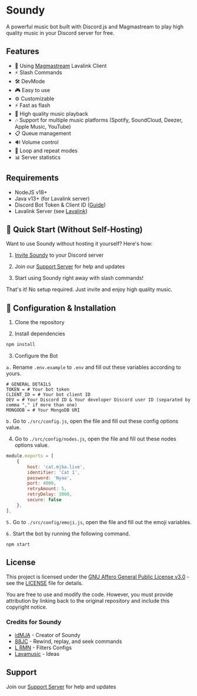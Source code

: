 # Soundy
A powerful music bot built with Discord.js and Magmastream to play high quality music in your Discord server for free.

## Features
- 🔌 Using [Magmastream](https://github.com/Magmastream-NPM/magmastream) Lavalink Client
- ⚡ Slash Commands 
- 🛠️ DevMode
- 🎮 Easy to use
- ⚙️ Customizable
- ⚡ Fast as flash
- 🎵 High quality music playback
- 🎶 Support for multiple music platforms (Spotify, SoundCloud, Deezer, Apple Music, YouTube)
- 📋 Queue management
- 🔊 Volume control
- 🔁 Loop and repeat modes
- 📊 Server statistics

## Requirements
- NodeJS v18+
- Java v13+ (for Lavalink server)
- Discord Bot Token & Client ID ([Guide](https://discordjs.guide/preparations/setting-up-a-bot-application.html#creating-your-bot))
- Lavalink Server (see [Lavalink](https://lavalink.dev/))


## 🌟 Quick Start (Without Self-Hosting)
Want to use Soundy without hosting it yourself? Here's how:

1. [Invite Soundy](https://discord.com/oauth2/authorize?client_id=1260252174861074442&permissions=8&scope=bot%20applications.commands) to your Discord server

2. Join our [Support Server](https://discord.gg/pTbFUFdppU) for help and updates

3. Start using Soundy right away with slash commands!

That's it! No setup required. Just invite and enjoy high quality music.

## 🚀 Configuration & Installation

1. Clone the repository

2. Install dependencies
```bash
npm install
```

3. Configure the Bot

`a.` Rename `.env.example` to `.env` and fill out these variables according to yours.

```
# GENERAL DETAILS
TOKEN = # Your bot token
CLIENT_ID = # Your bot client ID
DEV = # Your Discord ID & Your developer Discord user ID (separated by comma "," if more than one)
MONGODB = # Your MongoDB URI
```

`b.` Go to `./src/config.js`, open the file and fill out these config options value.

4. Go to `./src/config/nodes.js`, open the file and fill out these nodes options value.

```js
module.exports = [
    {
        host: 'cat.mjba.live',
        identifier: 'Cat 1', 
        password: 'Nyaa',
        port: 4000,
        retryAmount: 5,
        retryDelay: 3000,
        secure: false
    },
],
```

`5.` Go to `./src/config/emoji.js`, open the file and fill out the emoji variables.

`6.` Start the bot by running the following command.

```
npm start
```

## License
This project is licensed under the [GNU Affero General Public License v3.0](LICENSE) - see the [LICENSE](LICENSE) file for details.

You are free to use and modify the code. However, you must provide attribution by linking back to the original repository and include this copyright notice.

### Credits for Soundy
- [idMJA](https://github.com/idMJA) - Creator of Soundy
- [88JC](https://github.com/88JC) - Rewind, replay, and seek commands
- [L RMN](https://github.com/lrmn7) - Filters Configs
- [Lavamusic](https://github.com/appujet/lavamusic) - Ideas

## Support
Join our [Support Server](https://discord.gg/pTbFUFdppU) for help and updates